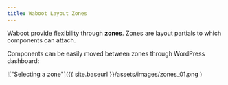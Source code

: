 ```yaml
---
title: Waboot Layout Zones
---
```


Waboot provide flexibility through **zones**. Zones are layout partials to which components can attach. 

Components can be easily moved between zones through WordPress dashboard:

!["Selecting a zone"]({{ site.baseurl }}/assets/images/zones_01.png )




